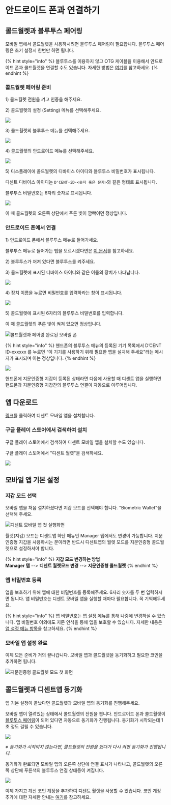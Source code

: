 # 안드로이드 폰과 연결하기

## 콜드월렛과 블루투스 페어링 <a href="#bluetooth-paring" id="bluetooth-paring"></a>

모바일 앱에서 콜드월렛을 사용하시려면 블루투스 페어링이 필요합니다. 블루투스 페어링은 초기 설정시 한번만 하면 됩니다.

{% hint style="info" %}
블루투스를 이용하지 않고 OTG 케이블을 이용해서 안드로이드 폰과 콜드월렛을 연결할 수도 있습니다. 자세한 방법은 [여기](android-otg.md)를 참고하세요.
{% endhint %}

### 콜드월렛 페어링 준비

1\) 콜드월렛 전원을 켜고 인증을 해주세요.

2\) 콜드월렛의 설정 (Setting) 메뉴를 선택해주세요.

![](<../../.gitbook/assets/3 (11).png>)

3\) 콜드월렛의 블루투스 메뉴를 선택해주세요.

![](<../../.gitbook/assets/image (200).png>)

4\) 콜드월렛의 안드로이드 메뉴를 선택해주세요.

![](<../../.gitbook/assets/image (70).png>)

5\) 디스플레이에 콜드월렛의 디바이스 아이디와 블루투스 비밀번호가 표시됩니다.

디센트 디바이스 아이디는 `D'CENT-iD-<숫자 혹은 문자>`와 같은 형태로 표시됩니다.

블루투스 비밀번호는 6자리 숫자로 표시됩니다.

![](<../../.gitbook/assets/image (182).png>)

이 때 콜드월렛의 오른쪽 상단에서 푸른 빛이 깜빡이면 정상입니다.

### 안드로이드 폰에서 연결

1\) 안드로이드 폰에서 블루투스 메뉴로 들어가세요.

블루투스 메뉴로 들어가는 법을 모르시겠다면은 [이 문서](android-bluetooth-menu.md)를 참고하세요.

2\) 블루투스가 꺼져 있다면 블루투스를 켜주세요.

3\) 콜드월렛에 표시된 디바이스 아이디와 같은 이름의 장치가 나타납니다.

![](<../../.gitbook/assets/image (69).png>)

4\) 장치 이름을 누르면 비밀번호를 입력하라는 창이 표시됩니다.

![](<../../.gitbook/assets/image (58).png>)

5\) 콜드월렛에 표시된 6자리의 블루투스 비밀번호를 입력합니다.

이 때 콜드월렛의 푸른 빛이 켜져 있으면 정상입니다.

![콜드월렛과 페어링 완료된 모바일 폰](<../../.gitbook/assets/image (15).png>)

{% hint style="info" %}
핸드폰의 블루투스 메뉴의 등록된 기기 목록에서 D’CENT ID-xxxxxx 를 누르면 “이 기기를 사용하기 위해 필요한 앱을 설치해 주세요"라는 메시지가 표시되며 이는 정상입니다.
{% endhint %}

![](<../../.gitbook/assets/그림1 (3) (1).png>)

핸드폰에 지문인증형 지갑이 등록된 상태라면 다음에 사용할 때 디센트 앱을 실행하면 핸드폰과 지문인증형 지갑간의 블루투스 연결이 자동으로 이루어집니다.

## 앱 다운로드

[링크](https://play.google.com/store/apps/details?id=com.kr.iotrust.dcent.wallet)를 클릭하여 디센트 모바일 앱을 설치합니다.

### 구글 플레이 스토어에서 검색하여 설치

구글 플레이 스토어에서 검색하여 디센트 모바일 앱을 설치할 수도 있습니다.

구글 플레이 스토어에서 "디센트 월렛"을 검색하세요.

![](<../../.gitbook/assets/image (84).png>)

## 모바일 앱 기본 설정

### 지갑 모드 선택

모바일 앱을 처음 설치하셨다면 지갑 모드를 선택해야 합니다. "Biometric Wallet"을 선택해 주세요.

![디센트 모바일 앱 첫 실행화면](<../../.gitbook/assets/image (61).png>)

월렛(지갑) 모드는 디센트앱 하단 메뉴인 Manager 탭에서도 변경이 가능합니다. 지문인증형 지갑을 사용하시는 분이라면 반드시 디센트앱의 월렛 모드를 지문인증형 콜드월렛으로 설정하셔야 합니다.&#x20;

{% hint style="info" %}
**지갑 모드 변경하는 방법**\
**Manager 탭** --> **디센트 월렛모드 변경** --> **지문인증형 콜드월렛**&#x20;
{% endhint %}

### 앱 비밀번호 등록

앱을 보호하기 위해 앱에 대한 비밀번호를 등록해주세요. 6자리 숫자를 두 번 입력하시면 됩니다. 앱 비밀번호는 디센트 모바일 앱을 실행할 때마다 필요합니다. 꼭 기억해두세요.

{% hint style="info" %}
앱 비밀번호는 [앱 설정 메뉴](../../mobile-app/mobile-app-setting-menu/)를 통해 나중에 변경하실 수 있습니다. 앱 비밀번호 이외에도 지문 인식을 통해 앱을 보호할 수 있습니다. 자세한 내용은 [앱 설정 메뉴 항목](../../mobile-app/mobile-app-setting-menu/)을 참고하세요.
{% endhint %}

### 모바일 앱 설정 완료

이제 모든 준비가 거의 끝나갑니다. 모바일 앱과 콜드월렛을 동기화하고 필요한 코인을 추가하면 됩니다.

![지문인증형 콜드월렛 모드 첫 화면](<../../.gitbook/assets/image (7).png>)

## 콜드월렛과 디센트앱 동기화

앱 기본 설정이 끝났다면 콜드월렛과 모바일 앱의 동기화를 진행해주세요.

모바일 앱이 열려있는 상태에서 콜드월렛의 전원을 켭니다. 안드로이드 폰과 콜드월렛이 [블루투스 페어링](./#bluetooth-paring)이 되어 있다면 자동으로 동기화가 진행됩니다. 동기화가 시작되는데 1초 정도 걸릴 수 있습니다.

![](<../../.gitbook/assets/image (27).png>)

_※ 동기화가 시작되지 않는다면, 콜드월렛의 전원을 껐다가 다시 켜면 동기화가 진행됩니다._

동기화가 완료되면 모바일 앱의 오른쪽 상단에 연결 표시가 나타나고, 콜드월렛의 오른쪽 상단에 푸른색의 블루투스 연결 상태등이 켜집니다.

![](<../../.gitbook/assets/image (123).png>)

이제 가지고 계신 코인 계정을 추가하여 디센트 월렛을 사용할 수 있습니다. 코인 계정 추가에 대한 자세한 안내는 [여기](../../mobile-app/create-account/)를 참고하세요.
